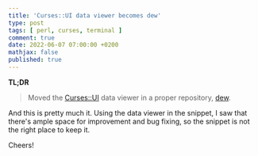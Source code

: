 ```yaml
---
title: 'Curses::UI data viewer becomes dew'
type: post
tags: [ perl, curses, terminal ]
comment: true
date: 2022-06-07 07:00:00 +0200
mathjax: false
published: true
---
```


**TL;DR**

> Moved the [Curses::UI][] data viewer in a proper repository, [dew][].

And this is pretty much it. Using the data viewer in the snippet, I saw
that there's ample space for improvement and bug fixing, so the snippet
is not the right place to keep it.

Cheers!

[Perl]: https://www.perl.org/
[Curses::UI]: https://metacpan.org/pod/Curses::UI
[dew]: https://gitlab.com/polettix/dew
